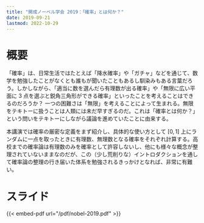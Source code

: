 ```yaml
---
title: "開成ノーベル学会 2019：「確率」とは何か？"
date: 2019-09-21
lastmod: 2022-10-29
---
```


# 概要

「確率」は、日常生活ではたとえば「降水確率」や「ガチャ」などを通じて、数学を勉強したことがなくとも誰もが聞いたこともあるし馴染みもある言葉だろう。しかしながら、「適当に数を選んだら有理数が出る確率」や「無限に広い平面に 3 点を選ぶと鋭角三角形ができる確率」といったことを考えることはできるのだろうか？ 一つの困難さは「無限」を考えることによって生まれる。無限をテキトーに扱うことは人類には未だ早すぎるのだ。これは「確率とは何か？」という問いをテキトーにしながら議論を進めていたことに由来する。

本講演では確率の厳密な定義をまず紹介し、具体的な使い方として $[0,1]$ 上にランダムに一点を取ったときに有理数、無理数となる確率をそれぞれ計算する。高校までの確率論は有理数のみを確率として許容しないし、他にも様々な概念が整理されていないままなのだが、この（少し荒削りな）イントロダクションを通して確率論の整理の行き届いた体系を勉強されるきっかけとなれば、非常に有難い。

# スライド

{{< embed-pdf url="/pdf/nobel-2019.pdf" >}}